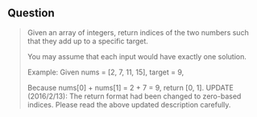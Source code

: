 ## Question

> Given an array of integers, return indices of the two numbers such that they add up to a specific target.
>
> You may assume that each input would have exactly one solution.
>
> Example:
> Given nums = [2, 7, 11, 15], target = 9,
>
> Because nums[0] + nums[1] = 2 + 7 = 9,
> return [0, 1].
> UPDATE (2016/2/13):
> The return format had been changed to zero-based indices. Please read the above updated description carefully.
